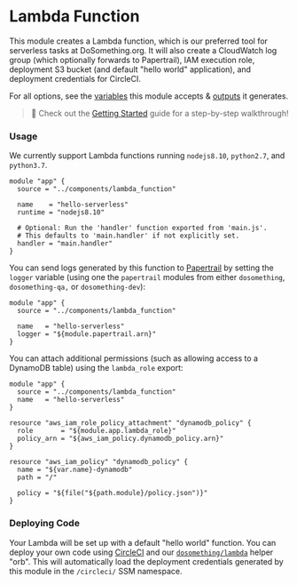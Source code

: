 # Lambda Function

This module creates a Lambda function, which is our preferred tool for serverless tasks at DoSomething.org. It will also create a CloudWatch log group (which optionally forwards to Papertrail), IAM execution role, deployment S3 bucket (and default "hello world" application), and deployment credentials for CircleCI.

For all options, see the [variables](https://github.com/DoSomething/infrastructure/blob/master/components/lambda_function/variables.tf) this module accepts & [outputs](https://github.com/DoSomething/infrastructure/blob/master/components/lambda_function/outputs.tf) it generates.

> :wave: Check out the [Getting Started](https://github.com/DoSomething/infrastructure/blob/master/docs/serverless-guide.md) guide for a step-by-step walkthrough!

### Usage

We currently support Lambda functions running `nodejs8.10`, `python2.7`, and `python3.7`.

```hcl
module "app" {
  source = "../components/lambda_function"

  name    = "hello-serverless"
  runtime = "nodejs8.10"

  # Optional: Run the 'handler' function exported from 'main.js'.
  # This defaults to 'main.handler' if not explicitly set.
  handler = "main.handler"
}
```

You can send logs generated by this function to [Papertrail](https://github.com/DoSomething/communal-docs/blob/master/Monitoring/papertrail.md) by setting the `logger` variable (using one the `papertrail` modules from either `dosomething`, `dosomething-qa,` or `dosomething-dev`):

```hcl
module "app" {
  source = "../components/lambda_function"

  name   = "hello-serverless"
  logger = "${module.papertrail.arn}"
}
```

You can attach additional permissions (such as allowing access to a DynamoDB table) using the `lambda_role` export:

```hcl
module "app" {
  source = "../components/lambda_function"
  name   = "hello-serverless"
}

resource "aws_iam_role_policy_attachment" "dynamodb_policy" {
  role       = "${module.app.lambda_role}"
  policy_arn = "${aws_iam_policy.dynamodb_policy.arn}"
}

resource "aws_iam_policy" "dynamodb_policy" {
  name = "${var.name}-dynamodb"
  path = "/"

  policy = "${file("${path.module}/policy.json")}"
}
```

### Deploying Code

Your Lambda will be set up with a default "hello world" function. You can deploy your own code using [CircleCI](https://circleci.com) and our [`dosomething/lambda`](https://github.com/DoSomething/lambda-orb) helper "orb". This will automatically load the deployment credentials generated by this module in the `/circleci/` SSM namespace.

